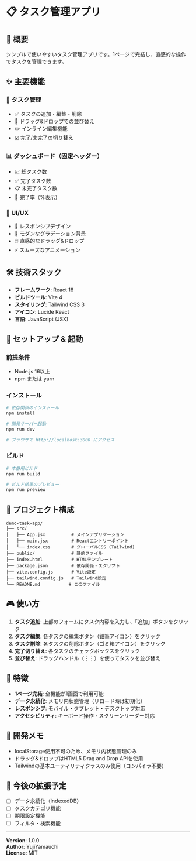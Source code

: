 # 📋 タスク管理アプリ

## 🎯 概要
シンプルで使いやすいタスク管理アプリです。1ページで完結し、直感的な操作でタスクを管理できます。

## ✨ 主要機能

### 🔧 タスク管理
- ✅ タスクの追加・編集・削除
- 🔄 ドラッグ&ドロップでの並び替え
- ✏️ インライン編集機能
- ☑️ 完了/未完了の切り替え

### 📊 ダッシュボード（固定ヘッダー）
- 📈 総タスク数
- ✅ 完了タスク数
- 📋 未完了タスク数
- 🎯 完了率（%表示）

### 🎨 UI/UX
- 📱 レスポンシブデザイン
- 🎨 モダンなグラデーション背景
- 🖱️ 直感的なドラッグ&ドロップ
- ⚡ スムーズなアニメーション

## 🛠️ 技術スタック

- **フレームワーク**: React 18
- **ビルドツール**: Vite 4
- **スタイリング**: Tailwind CSS 3
- **アイコン**: Lucide React
- **言語**: JavaScript (JSX)

## 🚀 セットアップ & 起動

### 前提条件
- Node.js 16以上
- npm または yarn

### インストール
```bash
# 依存関係のインストール
npm install

# 開発サーバー起動
npm run dev

# ブラウザで http://localhost:3000 にアクセス
```

### ビルド
```bash
# 本番用ビルド
npm run build

# ビルド結果のプレビュー
npm run preview
```

## 📁 プロジェクト構成

```
demo-task-app/
├── src/
│   ├── App.jsx          # メインアプリケーション
│   ├── main.jsx         # Reactエントリーポイント
│   └── index.css        # グローバルCSS (Tailwind)
├── public/              # 静的ファイル
├── index.html           # HTMLテンプレート
├── package.json         # 依存関係・スクリプト
├── vite.config.js       # Vite設定
├── tailwind.config.js   # Tailwind設定
└── README.md           # このファイル
```

## 🎮 使い方

1. **タスク追加**: 上部のフォームにタスク内容を入力し、「追加」ボタンをクリック
2. **タスク編集**: 各タスクの編集ボタン（鉛筆アイコン）をクリック
3. **タスク削除**: 各タスクの削除ボタン（ゴミ箱アイコン）をクリック
4. **完了切り替え**: 各タスクのチェックボックスをクリック
5. **並び替え**: ドラッグハンドル（⋮⋮）を使ってタスクを並び替え

## 🎯 特徴

- **1ページ完結**: 全機能が1画面で利用可能
- **データ永続化**: メモリ内状態管理（リロード時は初期化）
- **レスポンシブ**: モバイル・タブレット・デスクトップ対応
- **アクセシビリティ**: キーボード操作・スクリーンリーダー対応

## 📝 開発メモ

- localStorage使用不可のため、メモリ内状態管理のみ
- ドラッグ&ドロップはHTML5 Drag and Drop APIを使用
- Tailwindの基本ユーティリティクラスのみ使用（コンパイラ不要）

## 🚀 今後の拡張予定

- [ ] データ永続化（IndexedDB）
- [ ] タスクカテゴリ機能
- [ ] 期限設定機能
- [ ] フィルタ・検索機能

---

**Version**: 1.0.0  
**Author**: YujiYamauchi  
**License**: MIT
